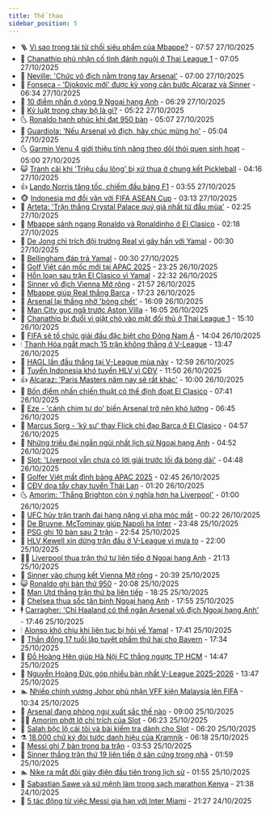```yaml
---
title: Thể thao
sidebar_position: 5
---
```


<!-- vnexpress-the-thao:START -->
- 🪜 [Vì sao trọng tài từ chối siêu phẩm của Mbappe?](https://vnexpress.net/vi-sao-trong-tai-tu-choi-sieu-pham-cua-mbappe-4956119.html) - 07:57 27/10/2025
- 🦩 [Chanathip phủ nhận cố tình đánh nguội ở Thai League 1](https://vnexpress.net/chanathip-phu-nhan-co-tinh-danh-nguoi-o-thai-league-1-4956313.html) - 07:05 27/10/2025
- 🧰 [Neville: &#39;Chức vô địch nằm trong tay Arsenal&#39;](https://vnexpress.net/neville-chuc-vo-dich-nam-trong-tay-arsenal-4956140.html) - 07:00 27/10/2025
- 🤗 [Fonseca - &#39;Djokovic mới&#39; được kỳ vọng cản bước Alcaraz và Sinner](https://vnexpress.net/fonseca-djokovic-moi-duoc-ky-vong-can-buoc-alcaraz-va-sinner-4956271.html) - 06:34 27/10/2025
- 🥳 [10 điểm nhấn ở vòng 9 Ngoại hạng Anh](https://vnexpress.net/10-diem-nhan-o-vong-9-ngoai-hang-anh-4956001.html) - 06:29 27/10/2025
- 🦣 [Kỷ luật trong chạy bộ là gì?](https://vnexpress.net/ky-luat-trong-chay-bo-la-gi-4956291.html) - 05:22 27/10/2025
- 🌜 [Ronaldo hạnh phúc khi đạt 950 bàn](https://vnexpress.net/ronaldo-hanh-phuc-khi-dat-950-ban-4956169.html) - 05:07 27/10/2025
- 🫶 [Guardiola: &#39;Nếu Arsenal vô địch, hãy chúc mừng họ&#39;](https://vnexpress.net/guardiola-neu-arsenal-vo-dich-hay-chuc-mung-ho-4956230.html) - 05:04 27/10/2025
- 🌜 [Garmin Venu 4 giới thiệu tính năng theo dõi thói quen sinh hoạt](https://vnexpress.net/garmin-venu-4-gioi-thieu-tinh-nang-theo-doi-thoi-quen-sinh-hoat-4954093.html) - 05:00 27/10/2025
- 😺 [Tranh cãi khi &#39;Triệu cầu lông&#39; bị xử thua ở chung kết Pickleball](https://vnexpress.net/tranh-cai-khi-trieu-cau-long-bi-xu-thua-o-chung-ket-pickleball-4956225.html) - 04:16 27/10/2025
- 👍 [Lando Norris tăng tốc, chiếm đầu bảng F1](https://vnexpress.net/lando-norris-tang-toc-chiem-dau-bang-f1-4956136.html) - 03:55 27/10/2025
- 🐵 [Indonesia mơ đổi vận với FIFA ASEAN Cup](https://vnexpress.net/indonesia-mo-doi-van-voi-fifa-asean-cup-4956133.html) - 03:13 27/10/2025
- 💫 [Arteta: &#39;Trận thắng Crystal Palace quý giá nhất từ đầu mùa&#39;](https://vnexpress.net/arteta-tran-thang-crystal-palace-quy-gia-nhat-tu-dau-mua-4956117.html) - 02:25 27/10/2025
- 🦆 [Mbappe sánh ngang Ronaldo và Ronaldinho ở El Clasico](https://vnexpress.net/mbappe-sanh-ngang-ronaldo-va-ronaldinho-o-el-clasico-4956078.html) - 02:18 27/10/2025
- 🙉 [De Jong chỉ trích đội trưởng Real vì gây hấn với Yamal](https://vnexpress.net/de-jong-chi-trich-doi-truong-real-vi-gay-han-voi-yamal-4956058.html) - 00:30 27/10/2025
- 📝 [Bellingham đáp trả Yamal](https://vnexpress.net/bellingham-dap-tra-yamal-4956054.html) - 00:30 27/10/2025
- 💯 [Golf Việt cán mốc mới tại APAC 2025](https://vnexpress.net/golf-viet-can-moc-moi-tai-apac-2025-4956046.html) - 23:25 26/10/2025
- 🌈 [Hỗn loạn sau trận El Clasico vì Yamal](https://vnexpress.net/hon-loan-sau-tran-el-clasico-vi-yamal-4956043.html) - 22:32 26/10/2025
- 🦩 [Sinner vô địch Vienna Mở rộng](https://vnexpress.net/sinner-vo-dich-vienna-mo-rong-4956042.html) - 21:57 26/10/2025
- 🐲 [Mbappe giúp Real thắng Barca](https://vnexpress.net/mbappe-giup-real-thang-barca-4956035.html) - 17:23 26/10/2025
- 🌁 [Arsenal lại thắng nhờ &#39;bóng chết&#39;](https://vnexpress.net/arsenal-lai-thang-nho-bong-chet-4956028.html) - 16:09 26/10/2025
- 💯 [Man City gục ngã trước Aston Villa](https://vnexpress.net/man-city-guc-nga-truoc-aston-villa-4956030.html) - 16:05 26/10/2025
- 🌝 [Chanathip bị đuổi vì giật chỏ vào mặt đối thủ ở Thai League 1](https://vnexpress.net/chanathip-bi-duoi-vi-giat-cho-vao-mat-doi-thu-o-thai-league-1-4956012.html) - 15:10 26/10/2025
- 🤖 [FIFA sẽ tổ chức giải đấu đặc biệt cho Đông Nam Á](https://vnexpress.net/fifa-se-to-chuc-giai-dau-dac-biet-cho-dong-nam-a-4956004.html) - 14:04 26/10/2025
- 🕯 [Thanh Hóa ngắt mạch 15 trận không thắng ở V-League](https://vnexpress.net/thanh-hoa-ngat-mach-15-tran-khong-thang-o-v-league-4956003.html) - 13:47 26/10/2025
- 🧰 [HAGL lần đầu thắng tại V-League mùa này](https://vnexpress.net/hagl-lan-dau-thang-tai-v-league-mua-nay-4955994.html) - 12:59 26/10/2025
- 🥳 [Tuyển Indonesia khó tuyển HLV vì CĐV](https://vnexpress.net/tuyen-indonesia-kho-tuyen-hlv-vi-cdv-4955988.html) - 11:50 26/10/2025
- 👍 [Alcaraz: &#39;Paris Masters năm nay sẽ rất khác&#39;](https://vnexpress.net/alcaraz-paris-masters-nam-nay-se-rat-khac-4955943.html) - 10:00 26/10/2025
- 💪 [Bốn điểm nhấn chiến thuật có thể định đoạt El Clasico](https://vnexpress.net/bon-diem-nhan-chien-thuat-co-the-dinh-doat-el-clasico-4955945.html) - 07:41 26/10/2025
- 👹 [Eze - &#39;cánh chim tự do&#39; biến Arsenal trở nên khó lường](https://vnexpress.net/eze-canh-chim-tu-do-bien-arsenal-tro-nen-kho-luong-4955934.html) - 06:45 26/10/2025
- 🧰 [Marcus Sorg - &#39;kỹ sư&#39; thay Flick chỉ đạo Barca ở El Clasico](https://vnexpress.net/marcus-sorg-ky-su-thay-flick-chi-dao-barca-o-el-clasico-4955580.html) - 04:57 26/10/2025
- 🚀 [Những triều đại ngắn ngủi nhất lịch sử Ngoại hạng Anh](https://vnexpress.net/nhung-trieu-dai-ngan-ngui-nhat-lich-su-ngoai-hang-anh-4955399.html) - 04:52 26/10/2025
- 🎃 [Slot: &#39;Liverpool vẫn chưa có lời giải trước lối đá bóng dài&#39;](https://vnexpress.net/slot-liverpool-van-chua-co-loi-giai-truoc-loi-da-bong-dai-4955855.html) - 04:48 26/10/2025
- 🧰 [Golfer Việt mất đỉnh bảng APAC 2025](https://vnexpress.net/golfer-viet-mat-dinh-bang-apac-2025-4955909.html) - 02:45 26/10/2025
- 👀 [CĐV dọa tẩy chay tuyển Thái Lan](https://vnexpress.net/cdv-doa-tay-chay-tuyen-thai-lan-4955852.html) - 01:20 26/10/2025
- 🌜 [Amorim: &#39;Thắng Brighton còn ý nghĩa hơn hạ Liverpool&#39;](https://vnexpress.net/amorim-thang-brighton-con-y-nghia-hon-ha-liverpool-4955845.html) - 01:00 26/10/2025
- 🫶 [UFC hủy trận tranh đai hạng nặng vì pha móc mắt](https://vnexpress.net/ufc-huy-tran-tranh-dai-hang-nang-vi-pha-moc-mat-4955847.html) - 00:22 26/10/2025
- 🦄 [De Bruyne, McTominay giúp Napoli hạ Inter](https://vnexpress.net/de-bruyne-mctominay-giup-napoli-ha-inter-4955842.html) - 23:48 25/10/2025
- 🥳 [PSG ghi 10 bàn sau 2 trận](https://vnexpress.net/psg-ghi-10-ban-sau-2-tran-4955840.html) - 22:54 25/10/2025
- 🐲 [HLV Kewell xin dừng trận đấu ở V-League vì mưa to](https://vnexpress.net/hlv-kewell-xin-dung-tran-dau-o-v-league-vi-mua-to-4955837.html) - 22:00 25/10/2025
- 🧑‍🏫 [Liverpool thua trận thứ tư liên tiếp ở Ngoại hạng Anh](https://vnexpress.net/liverpool-thua-tran-thu-tu-lien-tiep-o-ngoai-hang-anh-4955833.html) - 21:13 25/10/2025
- 🤔 [Sinner vào chung kết Vienna Mở rộng](https://vnexpress.net/sinner-vao-chung-ket-vienna-mo-rong-4955838.html) - 20:39 25/10/2025
- 😺 [Ronaldo ghi bàn thứ 950](https://vnexpress.net/ronaldo-ghi-ban-thu-950-4955836.html) - 20:08 25/10/2025
- 💪 [Man Utd thắng trận thứ ba liên tiếp](https://vnexpress.net/man-utd-thang-tran-thu-ba-lien-tiep-4955831.html) - 18:25 25/10/2025
- 💼 [Chelsea thua sốc tân binh Ngoại hạng Anh](https://vnexpress.net/chelsea-thua-soc-tan-binh-ngoai-hang-anh-4955832.html) - 17:55 25/10/2025
- 🕴 [Carragher: &#39;Chỉ Haaland có thể ngăn Arsenal vô địch Ngoại hạng Anh&#39;](https://vnexpress.net/carragher-chi-haaland-co-the-ngan-arsenal-vo-dich-ngoai-hang-anh-4955830.html) - 17:46 25/10/2025
- 🕯 [Alonso khó chịu khi liên tục bị hỏi về Yamal](https://vnexpress.net/alonso-kho-chiu-khi-lien-tuc-bi-hoi-ve-yamal-4955826.html) - 17:41 25/10/2025
- 📝 [Thần đồng 17 tuổi lập tuyệt phẩm thứ hai cho Bayern](https://vnexpress.net/than-dong-17-tuoi-lap-tuyet-pham-thu-hai-cho-bayern-4955824.html) - 17:34 25/10/2025
- 🧐 [Đỗ Hoàng Hên giúp Hà Nội FC thắng ngược TP HCM](https://vnexpress.net/do-hoang-hen-giup-ha-noi-fc-thang-nguoc-tp-hcm-4955813.html) - 14:47 25/10/2025
- 🙉 [Nguyễn Hoàng Đức góp nhiều bàn nhất V-League 2025-2026](https://vnexpress.net/nguyen-hoang-duc-gop-nhieu-ban-nhat-v-league-2025-2026-4955812.html) - 13:47 25/10/2025
- 🏊 [Nhiếp chính vương Johor phủ nhận VFF kiện Malaysia lên FIFA](https://vnexpress.net/nhiep-chinh-vuong-johor-phu-nhan-vff-kien-malaysia-len-fifa-4955777.html) - 10:34 25/10/2025
- 🌊 [Arsenal đang phòng ngự xuất sắc thế nào](https://vnexpress.net/arsenal-dang-phong-ngu-xuat-sac-the-nao-4955694.html) - 09:00 25/10/2025
- 👨‍🏫 [Amorim phớt lờ chỉ trích của Slot](https://vnexpress.net/amorim-phot-lo-chi-trich-cua-slot-4955610.html) - 06:23 25/10/2025
- 🥷 [Salah bộc lộ cái tôi và bài kiểm tra dành cho Slot](https://vnexpress.net/salah-boc-lo-cai-toi-va-bai-kiem-tra-danh-cho-slot-4955510.html) - 06:20 25/10/2025
- ⚗️ [18.000 chữ ký đòi tước danh hiệu của Kramnik](https://vnexpress.net/18-000-chu-ky-doi-tuoc-danh-hieu-cua-kramnik-4955676.html) - 06:18 25/10/2025
- 🌮 [Messi ghi 7 bàn trong ba trận](https://vnexpress.net/messi-ghi-7-ban-trong-ba-tran-4955621.html) - 03:53 25/10/2025
- 🤩 [Sinner thắng trận thứ 19 liên tiếp ở sân cứng trong nhà](https://vnexpress.net/sinner-thang-tran-thu-19-lien-tiep-o-san-cung-trong-nha-4955600.html) - 01:59 25/10/2025
- 🏊 [Nike ra mắt đôi giày điện đầu tiên trong lịch sử](https://vnexpress.net/nike-ra-mat-doi-giay-dien-dau-tien-trong-lich-su-4955571.html) - 01:55 25/10/2025
- 🐎 [Sabastian Sawe và sứ mệnh làm trong sạch marathon Kenya](https://vnexpress.net/sabastian-sawe-va-su-menh-lam-trong-sach-marathon-kenya-4955119.html) - 21:38 24/10/2025
- 💫 [5 tác động từ việc Messi gia hạn với Inter Miami](https://vnexpress.net/5-tac-dong-tu-viec-messi-gia-han-voi-inter-miami-4955442.html) - 21:27 24/10/2025<!-- vnexpress-the-thao:END -->
